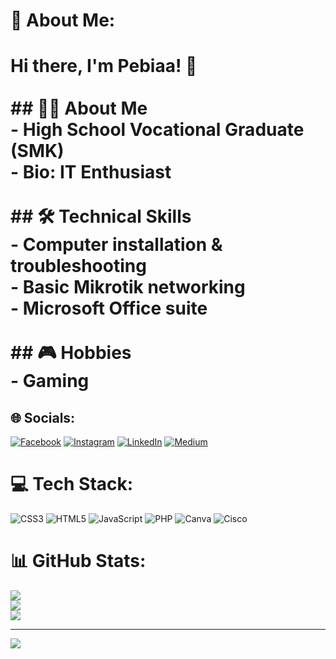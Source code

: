 # 💫 About Me:
# Hi there, I'm Pebiaa! 👋<br><br>## 👨‍💻 About Me<br>- **High School Vocational Graduate (SMK)**<br>- **Bio:** IT Enthusiast<br><br>## 🛠️ Technical Skills<br>- Computer installation & troubleshooting<br>- Basic Mikrotik networking<br>- Microsoft Office suite<br><br>## 🎮 Hobbies<br>- Gaming<br>

## 🌐 Socials:
[![Facebook](https://img.shields.io/badge/Facebook-%231877F2.svg?logo=Facebook&logoColor=white)](https://facebook.com/rescyfebrianda1337) [![Instagram](https://img.shields.io/badge/Instagram-%23E4405F.svg?logo=Instagram&logoColor=white)](https://instagram.com/@rscyfbrnd) [![LinkedIn](https://img.shields.io/badge/LinkedIn-%230077B5.svg?logo=linkedin&logoColor=white)](https://id.linkedin.com/in/rescy-febrianda-913ba416a) [![Medium](https://img.shields.io/badge/Medium-12100E?logo=medium&logoColor=white)](https://medium.com/@rescyfebrianda) 

# 💻 Tech Stack:
![CSS3](https://img.shields.io/badge/css3-%231572B6.svg?style=for-the-badge&logo=css3&logoColor=white) ![HTML5](https://img.shields.io/badge/html5-%23E34F26.svg?style=for-the-badge&logo=html5&logoColor=white) ![JavaScript](https://img.shields.io/badge/javascript-%23323330.svg?style=for-the-badge&logo=javascript&logoColor=%23F7DF1E) ![PHP](https://img.shields.io/badge/php-%23777BB4.svg?style=for-the-badge&logo=php&logoColor=white) ![Canva](https://img.shields.io/badge/Canva-%2300C4CC.svg?style=for-the-badge&logo=Canva&logoColor=white) ![Cisco](https://img.shields.io/badge/cisco-%23049fd9.svg?style=for-the-badge&logo=cisco&logoColor=black)
# 📊 GitHub Stats:
![](https://github-readme-stats.vercel.app/api?username=Pebiaa&theme=dark&hide_border=false&include_all_commits=false&count_private=false)<br/>
![](https://nirzak-streak-stats.vercel.app/?user=Pebiaa&theme=dark&hide_border=false)<br/>
![](https://github-readme-stats.vercel.app/api/top-langs/?username=Pebiaa&theme=dark&hide_border=false&include_all_commits=false&count_private=false&layout=compact)

---
[![](https://visitcount.itsvg.in/api?id=Pebiaa&icon=0&color=0)](https://visitcount.itsvg.in)

<!-- Proudly created with GPRM ( https://gprm.itsvg.in ) -->
